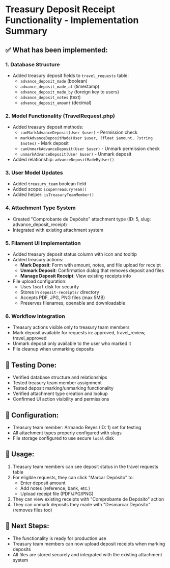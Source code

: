 # Treasury Deposit Receipt Functionality - Implementation Summary

## ✅ What has been implemented:

### 1. Database Structure

-   Added treasury deposit fields to `travel_requests` table:
    -   `advance_deposit_made` (boolean)
    -   `advance_deposit_made_at` (timestamp)
    -   `advance_deposit_made_by` (foreign key to users)
    -   `advance_deposit_notes` (text)
    -   `advance_deposit_amount` (decimal)

### 2. Model Functionality (TravelRequest.php)

-   Added treasury deposit methods:
    -   `canMarkAdvanceDeposit(User $user)` - Permission check
    -   `markAdvanceDepositMade(User $user, ?float $amount, ?string $notes)` - Mark deposit
    -   `canUnmarkAdvanceDeposit(User $user)` - Unmark permission check
    -   `unmarkAdvanceDeposit(User $user)` - Unmark deposit
-   Added relationship: `advanceDepositMadeByUser()`

### 3. User Model Updates

-   Added `treasury_team` boolean field
-   Added scope: `scopeTreasuryTeam()`
-   Added helper: `isTreasuryTeamMember()`

### 4. Attachment Type System

-   Created "Comprobante de Depósito" attachment type (ID: 5, slug: advance_deposit_receipt)
-   Integrated with existing attachment system

### 5. Filament UI Implementation

-   Added treasury deposit status column with icon and tooltip
-   Added treasury actions:
    -   **Mark Deposit**: Form with amount, notes, and file upload for receipt
    -   **Unmark Deposit**: Confirmation dialog that removes deposit and files
    -   **Manage Deposit Receipt**: View existing receipts info
-   File upload configuration:
    -   Uses `local` disk for security
    -   Stores in `deposit-receipts/` directory
    -   Accepts PDF, JPG, PNG files (max 5MB)
    -   Preserves filenames, openable and downloadable

### 6. Workflow Integration

-   Treasury actions visible only to treasury team members
-   Mark deposit available for requests in: approved, travel_review, travel_approved
-   Unmark deposit only available to the user who marked it
-   File cleanup when unmarking deposits

## 🧪 Testing Done:

-   Verified database structure and relationships
-   Tested treasury team member assignment
-   Tested deposit marking/unmarking functionality
-   Verified attachment type creation and lookup
-   Confirmed UI action visibility and permissions

## 🔧 Configuration:

-   Treasury team member: Armando Reyes (ID: 1) set for testing
-   All attachment types properly configured with slugs
-   File storage configured to use secure `local` disk

## 📝 Usage:

1. Treasury team members can see deposit status in the travel requests table
2. For eligible requests, they can click "Marcar Depósito" to:
    - Enter deposit amount
    - Add notes (reference, bank, etc.)
    - Upload receipt file (PDF/JPG/PNG)
3. They can view existing receipts with "Comprobante de Depósito" action
4. They can unmark deposits they made with "Desmarcar Depósito" (removes files too)

## 🎯 Next Steps:

-   The functionality is ready for production use
-   Treasury team members can now upload deposit receipts when marking deposits
-   All files are stored securely and integrated with the existing attachment system
